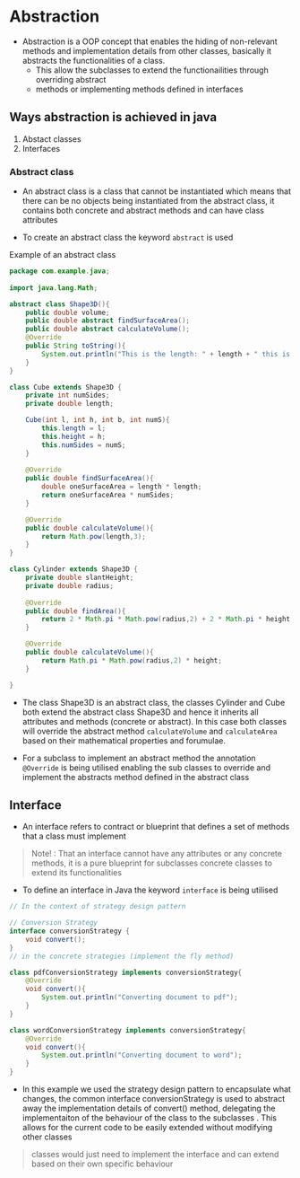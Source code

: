 # Abstraction 
- Abstraction is a OOP concept that enables the hiding of non-relevant methods and implementation details from
other classes, basically it abstracts the functionalities of a class.
	- This allow the subclasses to extend the functionailities through overriding abstract 
	- methods or implementing methods defined in interfaces 

## Ways abstraction is achieved in java 
1. Abstact classes 
2. Interfaces 

### Abstract class 
- An abstract class is a class that cannot be instantiated which means that there can be no objects being 
instantiated from the abstract class, it contains both concrete and abstract methods and can have class 
attributes 

- To create an abstract class the keyword `abstract` is used 

Example of an abstract class 
``` Java
package com.example.java; 
 
import java.lang.Math;

abstract class Shape3D(){
	public double volume;
	public double abstract findSurfaceArea();
	public double abstract calculateVolume();
	@Override 
	public String toString(){
		System.out.println("This is the length: " + length + " this is the height: " + height);
	}
} 

class Cube extends Shape3D {
	private int numSides;
	private double length;

	Cube(int l, int h, int b, int numS){
		this.length = l;
		this.height = h;
		this.numSides = numS;
	}
	
	@Override 
	public double findSurfaceArea(){
		double oneSurfaceArea = length * length;
		return oneSurfaceArea * numSides;
	}

	@Override 
	public double calculateVolume(){
		return Math.pow(length,3);
	}
}

class Cylinder extends Shape3D {
	private double slantHeight;
	private double radius;
	
	@Override 
	public double findArea(){
		return 2 * Math.pi * Math.pow(radius,2) + 2 * Math.pi * height;
	}

	@Override 
	public double calculateVolume(){
		return Math.pi * Math.pow(radius,2) * height;
	}

}


```

- The class Shape3D is an abstract class, the classes Cylinder and Cube both extend the abstract class Shape3D and hence 
it inherits all attributes and methods (concrete or abstract). In this case both classes will override the abstract 
method `calculateVolume` and `calculateArea` based on their mathematical properties and forumulae.

- For a subclass to implement an abstract method the annotation `@Override` is being 
utilised enabling the sub classes to override and implement the abstracts method defined in the abstract class 


## Interface
- An interface refers to contract or blueprint that defines a set of methods that a class must implement 
> Note! : That an interface cannot have any attributes or any concrete methods, it is a pure blueprint for subclasses
concrete classes to extend its functionalities 

- To define an interface in Java the keyword `interface` is being utilised 

``` Java
// In the context of strategy design pattern 

// Conversion Strategy
interface conversionStrategy {
	void convert();
}
// in the concrete strategies (implement the fly method)

class pdfConversionStrategy implements conversionStrategy{
	@Override 
	void convert(){
		System.out.println("Converting document to pdf");
	}
}

class wordConversionStrategy implements conversionStrategy{
	@Override 
	void convert(){
		System.out.println("Converting document to word");
	}
}
```
- In this example we used the strategy design pattern to encapsulate what changes, the common interface conversionStrategy is used to abstract
away the implementation details of convert() method, delegating the implementaiton of the behaviour of the class to the subclasses
. This allows for the current code to be easily extended without modifying other classes

> classes would just need to implement the interface and can extend based on their own specific behaviour 
 